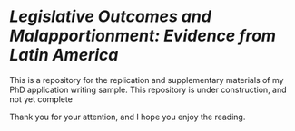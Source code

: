 # _Legislative Outcomes and Malapportionment: Evidence from Latin America_

This is a repository for the replication and supplementary materials of my PhD application writing sample.
This repository is under construction, and not yet complete

Thank you for your attention, and I hope you enjoy the reading.


